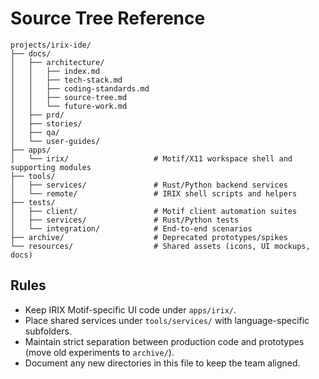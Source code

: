 # Source Tree Reference

```
projects/irix-ide/
├── docs/
│   ├── architecture/
│   │   ├── index.md
│   │   ├── tech-stack.md
│   │   ├── coding-standards.md
│   │   ├── source-tree.md
│   │   └── future-work.md
│   ├── prd/
│   ├── stories/
│   ├── qa/
│   └── user-guides/
├── apps/
│   └── irix/                   # Motif/X11 workspace shell and supporting modules
├── tools/
│   ├── services/               # Rust/Python backend services
│   └── remote/                 # IRIX shell scripts and helpers
├── tests/
│   ├── client/                 # Motif client automation suites
│   ├── services/               # Rust/Python tests
│   └── integration/            # End-to-end scenarios
├── archive/                    # Deprecated prototypes/spikes
└── resources/                  # Shared assets (icons, UI mockups, docs)
```

## Rules
- Keep IRIX Motif-specific UI code under `apps/irix/`.
- Place shared services under `tools/services/` with language-specific subfolders.
- Maintain strict separation between production code and prototypes (move old experiments to `archive/`).
- Document any new directories in this file to keep the team aligned.
